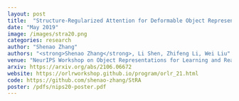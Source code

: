 ```yaml
---
layout: post
title:  "Structure-Regularized Attention for Deformable Object Representation"
date: "May 2019"
image: /images/stra20.png
categories: research
author: "Shenao Zhang"
authors: "<strong>Shenao Zhang</strong>, Li Shen, Zhifeng Li, Wei Liu"
venue: "NeurIPS Workshop on Object Representations for Learning and Reasoning"
arxiv: https://arxiv.org/abs/2106.06672
website: https://orlrworkshop.github.io/program/orlr_21.html
code: https://github.com/shenao-zhang/StRA
poster: /pdfs/nips20-poster.pdf
---
```


